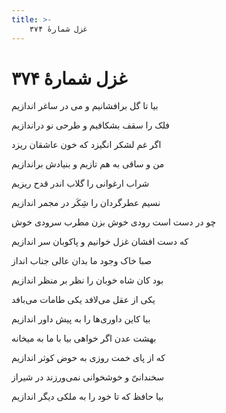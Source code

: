 ```yaml
---
title: >-
    غزل شمارهٔ ۳۷۴
---
```

# غزل شمارهٔ ۳۷۴

<div class="b" id="bn1"><div class="m1"><p>بیا تا گل برافشانیم و می در ساغر اندازیم</p></div>
<div class="m2"><p>فلک را سقف بشکافیم و طرحی نو دراندازیم</p></div></div>
<div class="b" id="bn2"><div class="m1"><p>اگر غم لشکر انگیزد که خون عاشقان ریزد</p></div>
<div class="m2"><p>من و ساقی به هم تازیم و بنیادش براندازیم</p></div></div>
<div class="b" id="bn3"><div class="m1"><p>شراب ارغوانی را گلاب اندر قدح ریزیم</p></div>
<div class="m2"><p>نسیم عطرگردان را شِکَر در مجمر اندازیم</p></div></div>
<div class="b" id="bn4"><div class="m1"><p>چو در دست است رودی خوش بزن مطرب سرودی خوش</p></div>
<div class="m2"><p>که دست افشان غزل خوانیم و پاکوبان سر اندازیم</p></div></div>
<div class="b" id="bn5"><div class="m1"><p>صبا خاک وجود ما بدان عالی جناب انداز</p></div>
<div class="m2"><p>بود کان شاه خوبان را نظر بر منظر اندازیم</p></div></div>
<div class="b" id="bn6"><div class="m1"><p>یکی از عقل می‌لافد یکی طامات می‌بافد</p></div>
<div class="m2"><p>بیا کاین داوری‌ها را به پیش داور اندازیم</p></div></div>
<div class="b" id="bn7"><div class="m1"><p>بهشت عدن اگر خواهی بیا با ما به میخانه</p></div>
<div class="m2"><p>که از پای خمت روزی به حوض کوثر اندازیم</p></div></div>
<div class="b" id="bn8"><div class="m1"><p>سخندانیّ و خوشخوانی نمی‌ورزند در شیراز</p></div>
<div class="m2"><p>بیا حافظ که تا خود را به ملکی دیگر اندازیم</p></div></div>
